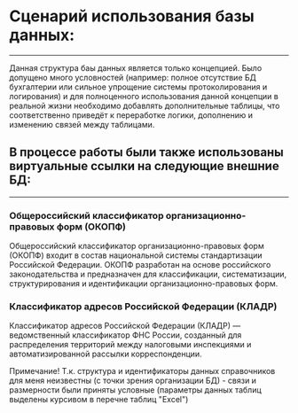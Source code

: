 # Сценарий использования базы данных:
---
Данная структура баы данных является только концепцией. Было допущено много условностей (например: полное отсутствие БД бухгалтерии или сильное упрощение системы протоколирования и логирования) и для полноценного использования данной концепции в реальной жизни необходимо добавлять дополнительные таблицы, что соответственно приведёт к переработке логики, дополнению и изменению связей между таблицами.

## В процессе работы были также использованы виртуальные ссылки на следующие внешние БД:
---
### Общероссийский классификатор организационно-правовых форм (ОКОПФ)

Общероссийский классификатор организационно-правовых форм (ОКОПФ) входит в состав национальной системы стандартизации Российской Федерации. ОКОПФ разработан на основе российского законодательства и предназначен для классификации, систематизации, структурирования и идентификации организационно-правовых форм.

### Классификатор адресов Российской Федерации (КЛАДР)

Классификатор адресов Российской Федерации (КЛАДР) — ведомственный классификатор ФНС России, созданный для распределения территорий между налоговыми инспекциями и автоматизированной рассылки корреспонденции.

Примечание!
Т.к. структура и идентификаторы данных справочников для меня неизвестны (с точки зрения организации БД) - связи и размерности были приняты условные (параметры данных таблиц выделены курсивом в перечне таблиц "Excel")